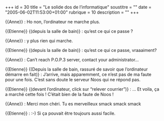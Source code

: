 +++
id = 30
title = "Le solide dos de l’informatique"
soustitre = ""
date = "2005-06-02T11:53:00+01:00"
rubrique = 10
description = ""
+++

<div class="chapo"></div>
{{Anne}} : Ho non, l’ordinateur ne marche plus.

{{Etienne}} {(depuis la salle de bain)} : qu’est ce qui ce passe ?

{{Anne}} : y plus rien qui marche.

{{Etienne}} {(depuis la salle de bain)} : qu’est ce qui ce passe, vraaaiment?

{{Anne}} : Can’t reach P.O.P.3 server, contact your administrator…

{{Etienne}} {(Depuis la salle de bain, rassuré de savoir que l’ordinateur démarre en fait)} : J’arrive, mais apparemment, ce n’est pas de ma faute pour une fois. C’est sans doute le serveur Noos qui ne répond pas.

{{Etienne}} {(devant l’ordinateur, click sur “relever courrier”)} : … Et voila, ça a marché cette fois ! C’était bien de la faute de Noos !

{{Anne}} : Merci mon chéri. Tu es merveilleux smack smack smack

{{Etienne}} : :-) Si ça pouvait être toujours aussi facile.